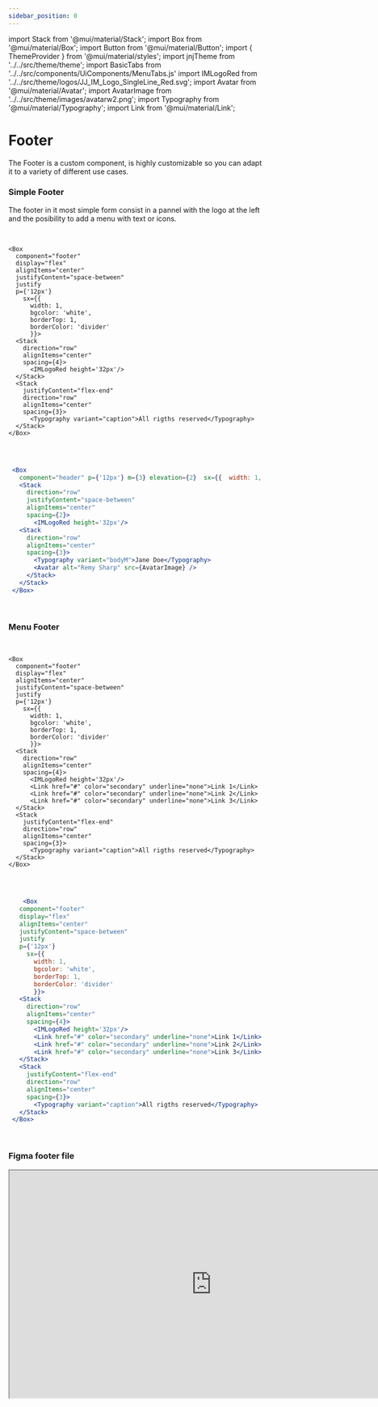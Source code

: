 ```yaml
---
sidebar_position: 0
---
```


import Stack from '@mui/material/Stack';
import Box from '@mui/material/Box';
import Button from '@mui/material/Button';
import { ThemeProvider } from '@mui/material/styles';
import jnjTheme from '../../src/theme/theme';
import BasicTabs from '../../src/components/UiComponents/MenuTabs.js' 
import IMLogoRed from '../../src/theme/logos/JJ_IM_Logo_SingleLine_Red.svg';
import Avatar from '@mui/material/Avatar';
import AvatarImage from '../../src/theme/images/avatarw2.png';
import Typography from '@mui/material/Typography';
import Link from '@mui/material/Link';

# Footer

The Footer is a custom component, is highly customizable so you can adapt it to a variety of different use cases.

### Simple Footer

  The footer in it most simple form consist in a pannel with the logo at the left and the posibility to add a menu with text or icons.
  
  <br/>
  
  <ThemeProvider theme={jnjTheme}>

    <Box 
      component="footer" 
      display="flex"
      alignItems="center"
      justifyContent="space-between"
      justify
      p={'12px'} 
        sx={{  
          width: 1, 
          bgcolor: 'white', 
          borderTop: 1, 
          borderColor: 'divider'
          }}>
      <Stack 
        direction="row"
        alignItems="center"
        spacing={4}>
          <IMLogoRed height='32px'/>
      </Stack>
      <Stack 
        justifyContent="flex-end"
        direction="row"
        alignItems="center"
        spacing={3}>
          <Typography variant="caption">All rigths reserved</Typography>
      </Stack>
    </Box>
    
  </ThemeProvider>

  <br />

   ```jsx

    <Box 
      component="header" p={'12px'} m={3} elevation={2}  sx={{  width: 1, boxShadow: 4, borderRadius: '12px', bgcolor: 'white' }}>
      <Stack 
        direction="row"
        justifyContent="space-between"
        alignItems="center"
        spacing={2}>
          <IMLogoRed height='32px'/>
      <Stack 
        direction="row"
        alignItems="center"
        spacing={3}>
          <Typography variant="bodyM">Jane Doe</Typography>
          <Avatar alt="Remy Sharp" src={AvatarImage} />
        </Stack>
      </Stack>
    </Box>

   ```  
  
  <br />

  ### Menu Footer
  
  <br/>
  
  <ThemeProvider theme={jnjTheme}>

    <Box 
      component="footer" 
      display="flex"
      alignItems="center"
      justifyContent="space-between"
      justify
      p={'12px'} 
        sx={{  
          width: 1, 
          bgcolor: 'white', 
          borderTop: 1, 
          borderColor: 'divider'
          }}>
      <Stack 
        direction="row"
        alignItems="center"
        spacing={4}>
          <IMLogoRed height='32px'/>
          <Link href="#" color="secondary" underline="none">Link 1</Link>
          <Link href="#" color="secondary" underline="none">Link 2</Link>
          <Link href="#" color="secondary" underline="none">Link 3</Link>
      </Stack>
      <Stack 
        justifyContent="flex-end"
        direction="row"
        alignItems="center"
        spacing={3}>
          <Typography variant="caption">All rigths reserved</Typography>
      </Stack>
    </Box>
    
  </ThemeProvider>

  <br />

   ```jsx

       <Box 
      component="footer" 
      display="flex"
      alignItems="center"
      justifyContent="space-between"
      justify
      p={'12px'} 
        sx={{  
          width: 1, 
          bgcolor: 'white', 
          borderTop: 1, 
          borderColor: 'divider'
          }}>
      <Stack 
        direction="row"
        alignItems="center"
        spacing={4}>
          <IMLogoRed height='32px'/>
          <Link href="#" color="secondary" underline="none">Link 1</Link>
          <Link href="#" color="secondary" underline="none">Link 2</Link>
          <Link href="#" color="secondary" underline="none">Link 3</Link>
      </Stack>
      <Stack 
        justifyContent="flex-end"
        direction="row"
        alignItems="center"
        spacing={3}>
          <Typography variant="caption">All rigths reserved</Typography>
      </Stack>
    </Box>

   ```  
  
  <br />

### Figma footer file

<iframe
  height="450"
  width="800"
  src="https://www.figma.com/embed?embed_host=share&url=https%3A%2F%2Fwww.figma.com%2Fdesign%2FIKgg9mk0liILChULi9LvaM%2FComponents-J%2526J---v1.1.0%3Fnode-id%3D2100-9754%26t%3D3vke5nSb5ljYhs16-1"
  allowfullscreen
/>










